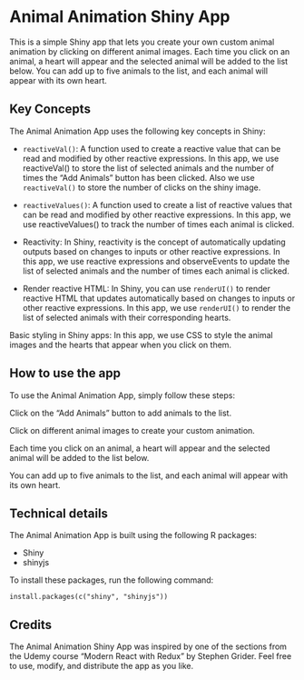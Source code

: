 
# Animal Animation Shiny App

This is a simple Shiny app that lets you create your own custom animal
animation by clicking on different animal images. Each time you click on
an animal, a heart will appear and the selected animal will be added to
the list below. You can add up to five animals to the list, and each
animal will appear with its own heart.

## Key Concepts

The Animal Animation App uses the following key concepts in Shiny:

- `reactiveVal()`: A function used to create a reactive value that can
  be read and modified by other reactive expressions. In this app, we
  use reactiveVal() to store the list of selected animals and the number
  of times the “Add Animals” button has been clicked. Also we use
  `reactiveVal()` to store the number of clicks on the shiny image.

- `reactiveValues()`: A function used to create a list of reactive
  values that can be read and modified by other reactive expressions. In
  this app, we use reactiveValues() to track the number of times each
  animal is clicked.

- Reactivity: In Shiny, reactivity is the concept of automatically
  updating outputs based on changes to inputs or other reactive
  expressions. In this app, we use reactive expressions and
  observeEvents to update the list of selected animals and the number of
  times each animal is clicked.

- Render reactive HTML: In Shiny, you can use `renderUI()` to render
  reactive HTML that updates automatically based on changes to inputs or
  other reactive expressions. In this app, we use `renderUI()` to render
  the list of selected animals with their corresponding hearts.

Basic styling in Shiny apps: In this app, we use CSS to style the animal
images and the hearts that appear when you click on them.

## How to use the app

To use the Animal Animation App, simply follow these steps:

Click on the “Add Animals” button to add animals to the list.

Click on different animal images to create your custom animation.

Each time you click on an animal, a heart will appear and the selected
animal will be added to the list below.

You can add up to five animals to the list, and each animal will appear
with its own heart.

## Technical details

The Animal Animation App is built using the following R packages:

- Shiny
- shinyjs

To install these packages, run the following command:

`install.packages(c("shiny", "shinyjs"))`

## Credits

The Animal Animation Shiny App was inspired by one of the sections from the Udemy course “Modern React with Redux” by Stephen Grider. Feel free to use, modify, and distribute the app as you like.
